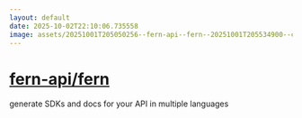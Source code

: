 ```yaml
---
layout: default
date: 2025-10-02T22:10:06.735558
image: assets/20251001T205050256--fern-api--fern--20251001T205534900--cropped.png
---
```


# [fern-api/fern](https://github.com/fern-api/fern)

generate SDKs and docs for your API in multiple languages
